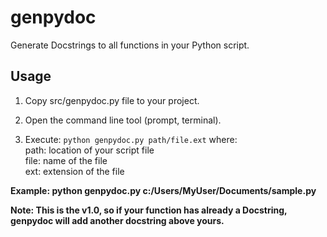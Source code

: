 # genpydoc
Generate Docstrings to all functions in your Python script.

## Usage
1. Copy src/genpydoc.py file to your project.

2. Open the command line tool (prompt, terminal).

3. Execute: 
```python genpydoc.py path/file.ext``` where: \
   path: location of your script file \
   file: name of the file \
   ext: extension of the file 

**Example: python genpydoc.py c:/Users/MyUser/Documents/sample.py**
   
**Note: This is the v1.0, so if your function has already a Docstring, genpydoc will add another docstring above yours.**

